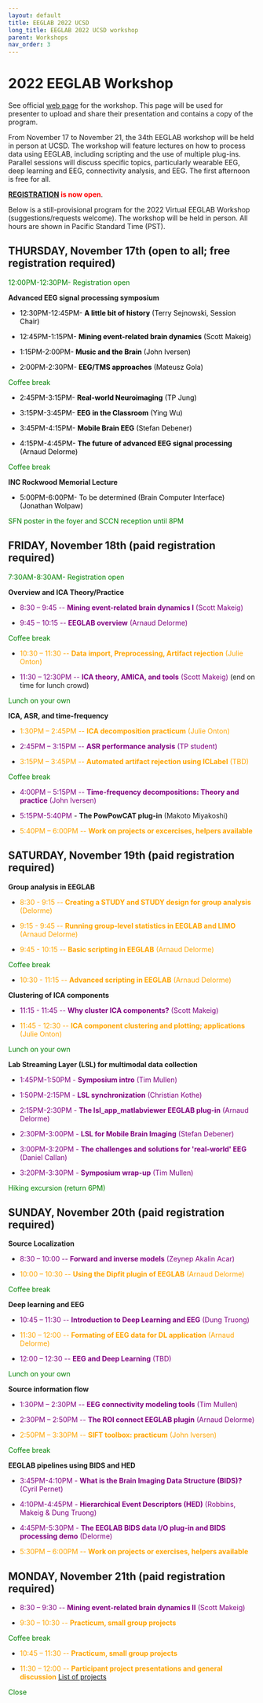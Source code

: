 ```yaml
---
layout: default
title: EEGLAB 2022 UCSD
long_title: EEGLAB 2022 UCSD workshop
parent: Workshops
nav_order: 3
---
```


# 2022 EEGLAB Workshop

See official [web page](https://eeglabworkshop.ucsd.edu/) for the workshop. This page will be used for presenter to upload and share their presentation and contains a copy of the program.

From November 17 to November 21, the 34th EEGLAB workshop will be held in person at UCSD. The workshop will feature lectures on how to process data using EEGLAB, including scripting and the use of multiple plug-ins. Parallel sessions will discuss specific topics, particularly wearable EEG, deep learning and EEG, connectivity analysis, and EEG. The first afternoon is free for all.

**<span style="color: red">[REGISTRATION](https://na.eventscloud.com/ereg/index.php?eventid=695311&) is now open</span>**.

<!--[<b>Register for the free first day session, Monday June 14 here</b>](https://www.eventbrite.com/e/147847663341).

[<b>Register for the workshop sessions, Tuesday-Friday June 15-18th here</b>](https://na.eventscloud.com/611187). **Note:** You must register twice, once for June 14th and once for June 15-18th, if you want to attend the whole event.-->

Below is a still-provisional program for the 2022 Virtual EEGLAB Workshop (suggestions/requests welcome). The workshop will be held in person. All hours are shown in Pacific Standard Time (PST). 

## THURSDAY, November 17th (open to all; free registration required)

<span style="color: green">12:00PM-12:30PM- Registration open</span>

**Advanced EEG signal processing symposium**

- <span style="color: black">12:30PM-12:45PM- **A little bit of history** (Terry Sejnowski, Session Chair)</span>

- <span style="color: black">12:45PM-1:15PM- **Mining event-related brain dynamics** (Scott Makeig)</span>

- <span style="color: black">1:15PM-2:00PM- **Music and the Brain** (John Iversen) </span>

- <span style="color: black">2:00PM-2:30PM- **EEG/TMS approaches** (Mateusz Gola)</span>

<span style="color: green">Coffee break</span>

- <span style="color: black">2:45PM-3:15PM- **Real-world Neuroimaging** (TP Jung)</span>

- <span style="color: black">3:15PM-3:45PM- **EEG in the Classroom** (Ying Wu)</span>

- <span style="color: black">3:45PM-4:15PM- **Mobile Brain EEG** (Stefan Debener)</span>

- <span style="color: black">4:15PM-4:45PM- **The future of advanced EEG signal processing** (Arnaud Delorme)</span> 

<span style="color: green">Coffee break</span>

**INC Rockwood Memorial Lecture**

- <span style="color: black">5:00PM-6:00PM- To be determined (Brain Computer Interface) (Jonathan Wolpaw)</span>

<span style="color: green">SFN poster in the foyer and SCCN reception until 8PM</span>

## FRIDAY, November 18th (paid registration required)

<span style="color: green">7:30AM-8:30AM- Registration open</span>

**Overview and ICA Theory/Practice**

- <span style="color:purple"> 8:30 – 9:45 -- **Mining event-related brain dynamics I** (Scott Makeig)</span><!-- [PDF](https://sccn.ucsd.edu/githubwiki/files/makeig_aspet19_mining_i.pdf)-->

- <span style="color: purple">9:45 – 10:15 -- **EEGLAB overview** (Arnaud Delorme)</span><!-- [PDF](https://sccn.ucsd.edu/githubwiki/files/eeglab2019_ad_eeglab_overview.pdf)-->

<span style="color: green">Coffee break</span>

- <span style="color: orange">10:30 – 11:30 -- **Data import, Preprocessing, Artifact rejection** (Julie Onton)</span><!-- [PDF](https://sccn.ucsd.edu/githubwiki/files/eeglab2019_aspet_artifact_and_ica.pdf)-->

- <span style="color: purple">11:30 – 12:30PM -- **ICA theory, AMICA, and tools** (Scott Makeig)</span><!-- [PDF](https://sccn.ucsd.edu/githubwiki/files/makeig_aspet19_ica.pdf)--> (end on time for lunch crowd)

<span style="color: green">Lunch on your own</span>

**ICA, ASR, and time-frequency**

- <span style="color: orange">1:30PM – 2:45PM -- **ICA decomposition practicum** (Julie Onton)</span><!--[PDF](https://sccn.ucsd.edu/githubwiki/files/delorme_ica_practicum.pdf)-->

- <span style="color: purple">2:45PM – 3:15PM -- **ASR performance analysis** (TP student)</span><!--[PDF](https://sccn.ucsd.edu/githubwiki/files/delorme_ica_practicum.pdf)-->

- <span style="color: orange">3:15PM – 3:45PM -- **Automated artifact rejection using ICLabel** (TBD)</span>

<span style="color: green">Coffee break</span>

- <span style="color: purple">4:00PM – 5:15PM -- **Time-frequency decompositions: Theory and practice** (John Iversen)</span><!-- [PDF](https://sccn.ucsd.edu/githubwiki/files/eeglab2013_time_frequency_analysis2019.pdf)-->

- <span style="color: purple">5:15PM-5:40PM</span> - **The PowPowCAT plug-in** (Makoto Miyakoshi)</span>

- <span style="color: orange">5:40PM – 6:00PM -- **Work on projects or excercises, helpers available**</span>

## SATURDAY, November 19th (paid registration required)

**Group analysis in EEGLAB**

- <span style="color: orange">8:30 - 9:15 -- **Creating a STUDY and STUDY design for group analysis** (Delorme)</span><!-- [PDF](https://sccn.ucsd.edu/githubwiki/files/eeglab2019_ad_study_design.pdf)-->

- <span style="color: orange">9:15 - 9:45 -- **Running group-level statistics in EEGLAB and LIMO** (Arnaud Delorme)</span><!-- [PDF](https://sccn.ucsd.edu/githubwiki/files/pernet_2019_bootstrap&eeg-mcc_eegworkshop.pdf)-->

- <span style="color: orange">9:45 - 10:15 -- **Basic scripting in EEGLAB** (Arnaud Delorme)</span><!-- [PDF](https://sccn.ucsd.edu/githubwiki/files/pernet_2019_bootstrap&eeg-mcc_eegworkshop.pdf)-->

<span style="color: green">Coffee break</span>

- <span style="color: orange">10:30 - 11:15 -- **Advanced scripting in EEGLAB** (Arnaud Delorme)</span><!-- [PDF](https://sccn.ucsd.edu/githubwiki/files/pernet_2019_bootstrap&eeg-mcc_eegworkshop.pdf)-->

 **Clustering of ICA components**

- <span style="color: purple">11:15 - 11:45 -- **Why cluster ICA components?** (Scott Makeig)</span> <!-- [PDF](https://sccn.ucsd.edu/githubwiki/files/makeig_aspet19_clustering.pdf)-->

- <span style="color: orange">11:45 - 12:30 -- **ICA component clustering and plotting; applications** (Julie Onton)</span> <!--[PDF](https://sccn.ucsd.edu/githubwiki/files/eeglab2019_ad_study_clustering.pdf)-->

<span style="color: green">Lunch on your own</span>

**Lab Streaming Layer (LSL) for multimodal data collection**

- <span style="color: purple">1:45PM-1:50PM - **Symposium intro** (Tim Mullen)</span>

- <span style="color: purple">1:50PM-2:15PM - **LSL synchronization** (Christian Kothe)</span>

- <span style="color: purple">2:15PM-2:30PM - **The lsl_app_matlabviewer EEGLAB plug-in** (Arnaud Delorme)</span>

- <span style="color: purple">2:30PM-3:00PM - **LSL for Mobile Brain Imaging** (Stefan Debener)</span>

- <span style="color: purple">3:00PM-3:20PM - **The challenges and solutions for 'real-world' EEG** (Daniel Callan)</span>

- <span style="color: purple">3:20PM-3:30PM - **Symposium wrap-up** (Tim Mullen)</span>

<span style="color: green">Hiking excursion (return 6PM)</span>

## SUNDAY, November 20th (paid registration required)
 
**Source Localization**

- <span style="color: purple">8:30 – 10:00 -- **Forward and inverse models** (Zeynep Akalin Acar)</span> <!--[PDF](https://sccn.ucsd.edu/githubwiki/files/dipfit-oostenveld.pdf)-->

- <span style="color: orange">10:00 – 10:30 -- **Using the Dipfit plugin of EEGLAB** (Arnaud Delorme)</span> 

<span style="color: green">Coffee break</span>

**Deep learning and EEG**

- <span style="color: purple">10:45 – 11:30 -- **Introduction to Deep Learning and EEG** (Dung Truong)</span><!--[PDF](https://sccn.ucsd.edu/githubwiki/files/2019_aspet_hlm-glm.pdf)-->

- <span style="color: orange">11:30 – 12:00 -- **Formating of EEG data for DL application** (Arnaud Delorme)</span><!--[PDF](https://sccn.ucsd.edu/githubwiki/files/2019_aspet_hlm-glm.pdf)-->

- <span style="color: purple">12:00 – 12:30 -- **EEG and Deep Learning** (TBD)</span><!--[PDF](https://sccn.ucsd.edu/githubwiki/files/2019_aspet_hlm-glm.pdf)-->

<span style="color: green">Lunch on your own</span>

**Source information flow**

- <span style="color: purple">1:30PM – 2:30PM -- **EEG connectivity modeling tools** (Tim Mullen)</span> <!--[PDF](https://sccn.ucsd.edu/githubwiki/files/eeglab2013_sift_lecture.pdf)-->

- <span style="color: purple">2:30PM – 2:50PM -- **The ROI connect EEGLAB plugin** (Arnaud Delorme)</span> <!--[PDF](https://sccn.ucsd.edu/githubwiki/files/eeglab2013_sift_lecture.pdf)-->

- <span style="color: orange">2:50PM – 3:30PM -- **SIFT toolbox: practicum** (John Iversen)</span><!-- [PDF](https://sccn.ucsd.edu/githubwiki/files/sift_i_practicum.pdf)-->

<span style="color: green">Coffee break</span>

**EEGLAB pipelines using BIDS and HED**

- <span style="color: purple">3:45PM-4:10PM - **What is the Brain Imaging Data Structure (BIDS)?** (Cyril Pernet)</span>

- <span style="color: purple">4:10PM-4:45PM - **Hierarchical Event Descriptors (HED)** (Robbins, Makeig &amp; Dung Truong)</span>

- <span style="color: purple">4:45PM-5:30PM - **The EEGLAB BIDS data I/O plug-in and BIDS processing demo** (Delorme)</span>

- <span style="color: orange">5:30PM – 6:00PM -- **Work on projects or exercises, helpers available**</span>

## MONDAY, November 21th (paid registration required)

- <span style="color: purple">8:30 – 9:30 -- **Mining event-related brain dynamics II** (Scott Makeig)</span> <!-- [PDF](https://sccn.ucsd.edu/githubwiki/files/makeig_aspet19_mining_ii.pdf)-->

- <span style="color: orange">9:30 – 10:30 -- **Practicum, small group projects**</span> <!-- [PDF](https://sccn.ucsd.edu/githubwiki/files/makeig_aspet19_mining_ii.pdf)-->

<span style="color: green">Coffee break</span>

- <span style="color: orange">10:45 – 11:30 -- **Practicum, small group projects**</span>

- <span style="color: orange">11:30 – 12:00 -- **Participant project presentations and general discussion**</span> [List of
projects](https://sccn.ucsd.edu/githubwiki/files/project_list_aspet.pdf)

<span style="color: green">Close</span>












